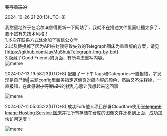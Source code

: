 





~~我写着玩的~~<br>

2024-10-26 21:20:13(UTC+8) 

我甜蜜地终于在哈尔滨舍得更新一下网站了，我就不在描述文件里面吐槽太多了，要不然有失技术风格！<br>
1.本次在联系方式处添加了[微信公众号](https://telegraph-img-by-bot.pages.dev/file/1729946797712_公众号.png)<br>
2.以及替换掉了因为API被封锁导致失效的Telegraph图床为重置版的方案，请见[https://github.com/JayMuShui/Telegraph-Img-by-bot]<br>
3.隐藏了Good Friends的页面，有所考虑重写内容。<br>
![meme](https://telegraph-img-by-bot.pages.dev/file/1729948880247_Vtb1_meme.jpg)

2024-07-13 19:58:23(UTC+8) 
配置了一下午Tags和Categories一直报错，才发现是自己他🐎主题config里面美指定这俩货对应内容的颜色，然后又不注释掉，一直报错，在此感谢~~小可爱LZK~~的扰乱心思让我想起来这回事

![meme](https://telegraph-img-by-bot.pages.dev/file/851571bbf626cef85ace1.jpg)

2024-07-11 05:05:22(UTC+8) 
成功Fork他人项目部署Cloudfare使用[~~Telegraph Image Hosting Service 图床~~](https://github.com/JayMuShui/-Expired-Telegraph-Img)并把所有存储在仓库的图像文件迁移到上面，成功加快访问速度！

![meme](https://telegraph-img-by-bot.pages.dev/file/ecd7673a15a53c97c5276.png)
